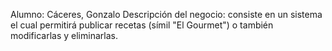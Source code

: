 Alumno: Cáceres, Gonzalo
Descripción del negocio: consiste en un sistema el cual permitirá publicar recetas (símil "El Gourmet") o también modificarlas y eliminarlas. 
